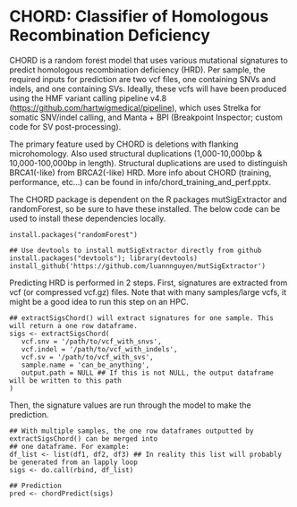 # CHORD: Classifier of Homologous Recombination Deficiency

CHORD is a random forest model that uses various mutational signatures to predict homologous
recombination deficiency (HRD). Per sample, the required inputs for prediction are two vcf files,
one containing SNVs and indels, and one containing SVs. Ideally, these vcfs will have been produced
using the HMF variant calling pipeline v4.8 (https://github.com/hartwigmedical/pipeline), which uses
Strelka for somatic SNV/indel calling, and Manta + BPI (Breakpoint Inspector; custom code for SV
post-processing).

The primary feature used by CHORD is deletions with flanking microhomology. Also used structural 
duplications (1,000-10,000bp & 10,000-100,000bp in length). Structural duplications are used to 
distinguish BRCA1(-like) from BRCA2(-like) HRD. More info about CHORD (training, performance, etc...) 
can be found in info/chord_training_and_perf.pptx.

The CHORD package is dependent on the R packages mutSigExtractor and randomForest, so be sure to
have these installed. The below code can be used to install these dependencies locally.
```
install.packages("randomForest")

## Use devtools to install mutSigExtractor directly from github
install.packages("devtools"); library(devtools)
install_github('https://github.com/luannnguyen/mutSigExtractor')
```

Predicting HRD is performed in 2 steps. First, signatures are extracted from vcf (or compressed 
vcf.gz) files. Note that with many samples/large vcfs, it might be a good idea to run this step on 
an HPC.
```
## extractSigsChord() will extract signatures for one sample. This will return a one row dataframe.
sigs <- extractSigsChord(
   vcf.snv = '/path/to/vcf_with_snvs',
   vcf.indel = '/path/to/vcf_with_indels',
   vcf.sv = '/path/to/vcf_with_svs',
   sample.name = 'can_be_anything',
   output.path = NULL ## If this is not NULL, the output dataframe will be written to this path
)
```

Then, the signature values are run through the model to make the prediction.
```
## With multiple samples, the one row dataframes outputted by extractSigsChord() can be merged into 
## one dataframe. For example:
df_list <- list(df1, df2, df3) ## In reality this list will probably be generated from an lapply loop
sigs <- do.call(rbind, df_list)

## Prediction
pred <- chordPredict(sigs)
```